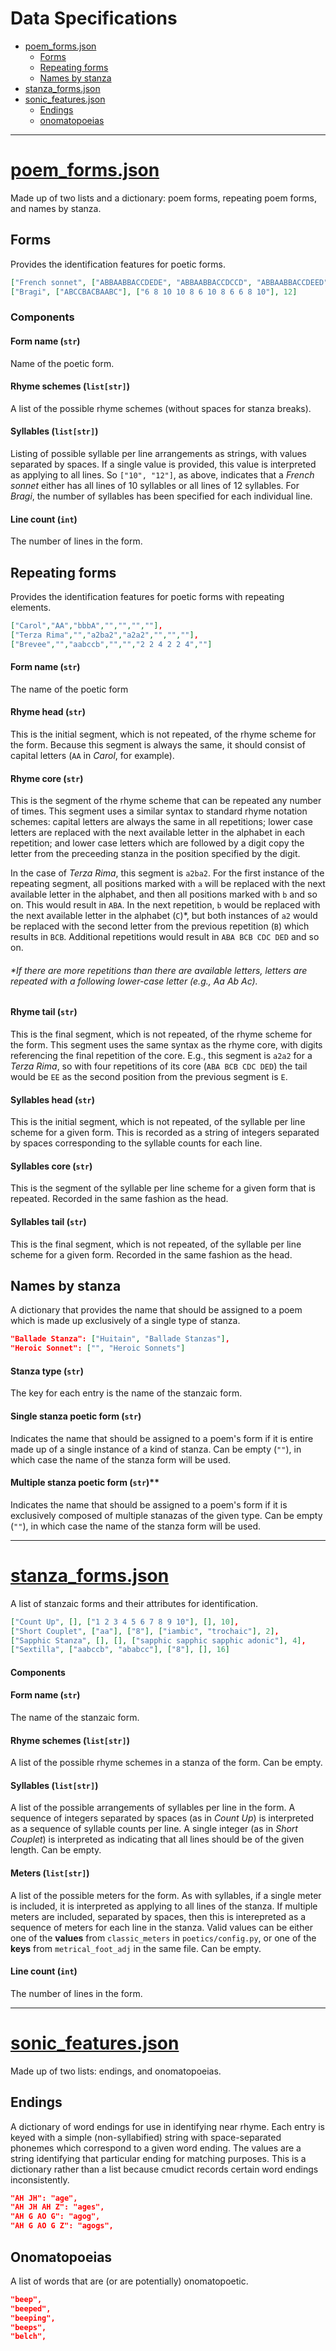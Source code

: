 # Data Specifications
- [poem_forms.json](#poem_formsjson)  
  * [Forms](#forms)  
  * [Repeating forms](#repeating-forms)  
  * [Names by stanza](#names-by-stanza)  
- [stanza_forms.json](#stanza_formsjson)
- [sonic_features.json](#sonic_featuresjson)
  * [Endings](#endings)  
  * [onomatopoeias](#onomatopoeias)  

---

# [poem_forms.json](poem_forms.json)
Made up of two lists and a dictionary: poem forms, repeating poem forms, and names by stanza.

## Forms
Provides the identification features for poetic forms.
```json 
["French sonnet", ["ABBAABBACCDEDE", "ABBAABBACCDCCD", "ABBAABBACCDEED"], ["10", "12"], 14],
["Bragi", ["ABCCBACBAABC"], ["6 8 10 10 8 6 10 8 6 6 8 10"], 12]
```
### Components  
#### Form name (`str`)  
Name of the poetic form.

#### Rhyme schemes (`list[str]`)  
A list of the possible rhyme schemes (without spaces for stanza breaks).

#### Syllables (`list[str]`)  
Listing of possible syllable per line arrangements as strings, with values separated by spaces. If a single value is 
provided, this value is interpreted as applying to all lines. So `["10", "12"]`, as above, indicates that a _French 
sonnet_ either has all lines of 10 syllables or all lines of 12 syllables. For _Bragi_, the number of syllables has
been specified for each individual line.

#### Line count (`int`)  
The number of lines in the form.  

## Repeating forms
Provides the identification features for poetic forms with repeating elements.
```json 
["Carol","AA","bbbA","","","",""],
["Terza Rima","","a2ba2","a2a2","","",""],
["Brevee","","aabccb","","","2 2 4 2 2 4",""]
```
#### Form name (`str`)  
The name of the poetic form

#### Rhyme head (`str`)  
This is the initial segment, which is not repeated, of the rhyme scheme for the form. Because this segment is 
always the same, it should consist of capital letters (`AA` in _Carol_, for example).  

#### Rhyme core (`str`)  
This is the segment of the rhyme scheme that can be repeated any number of times. This segment uses 
a similar syntax to standard rhyme notation schemes: capital letters are always the same in all repetitions;
lower case letters are replaced with the next available letter in the alphabet in each repetition; and lower 
case letters which are followed by a digit copy the letter from the preceeding stanza in the position 
specified by the  digit.  

In the case of _Terza Rima_, this segment is `a2ba2`. For the first instance of the repeating segment, all 
positions marked with `a` will be replaced with the next available letter in the alphabet, and then all positions marked
with `b` and so on. This would result in `ABA`. In the next repetition, `b` would be replaced with the next available letter in the alphabet
(`C`)*, but both instances of `a2` would be replaced with the second letter from the previous repetition (`B`) which results in 
`BCB`. Additional repetitions would result in `ABA BCB CDC DED` and so on.

###### *If there are more repetitions than there are available letters, letters are repeated with a following lower-case letter (e.g., Aa Ab Ac). 

#### Rhyme tail (`str`)  
This is the final segment, which is not repeated, of the rhyme scheme for the form. This segment 
uses the same syntax as the rhyme core, with digits referencing the final repetition of the core. E.g., this segment is
`a2a2` for a _Terza Rima_, so with four repetitions of its core (`ABA BCB CDC DED`) the tail would be `EE` as the second 
position from the previous segment is `E`.

#### Syllables head (`str`)  
This is the initial segment, which is not repeated, of the syllable per line scheme for a given form.
This is recorded as a string of integers separated by spaces corresponding to the syllable counts for each line.

#### Syllables core (`str`)  
This is the segment of the syllable per line scheme for a given form that is repeated. Recorded in the same
fashion as the head. 

#### Syllables tail (`str`)  
This is the final segment, which is not repeated, of the syllable per line scheme for a given form.
Recorded in the same fashion as the head.  

## Names by stanza
A dictionary that provides the name that should be assigned to a poem which is made up exclusively of a single type of 
stanza.
```json 
"Ballade Stanza": ["Huitain", "Ballade Stanzas"],
"Heroic Sonnet": ["", "Heroic Sonnets"]
```
#### Stanza type (`str`)  
The key for each entry is the name of the stanzaic form.  

#### Single stanza poetic form (`str`)  
Indicates the name that should be assigned to a poem's form if it is entire made up of a single instance
of a kind of stanza. Can be empty (`""`), in which case the name of the stanza form will be used.

#### Multiple stanza poetic form (`str`)**   
Indicates the name that should be assigned to a poem's form if it is exclusively composed of multiple stanazas 
of the given type. Can be empty (`""`), in which case the name of the stanza form will be used.

---

# [stanza_forms.json](stanza_forms.json)
A list of stanzaic forms and their attributes for identification.
```json 
["Count Up", [], ["1 2 3 4 5 6 7 8 9 10"], [], 10],
["Short Couplet", ["aa"], ["8"], ["iambic", "trochaic"], 2],
["Sapphic Stanza", [], [], ["sapphic sapphic sapphic adonic"], 4],
["Sextilla", ["aabccb", "ababcc"], ["8"], [], 16]
```
#### Components 
#### Form name (`str`)  
The name of the stanzaic form.  

#### Rhyme schemes (`list[str]`)  
A list of the possible rhyme schemes in a stanza of the form. Can be empty.

#### Syllables (`list[str]`)  
A list of the possible arrangements of syllables per line in the form. A sequence of integers
separated by spaces (as in _Count Up_) is interpreted as a sequence of syllable counts per line.
A single integer (as in _Short Couplet_) is interpreted as indicating that all lines should be of the given length.
 Can be empty.

#### Meters (`list[str]`)  
A list of the possible meters for the form. As with syllables, if a single meter is included, it is 
interpreted as applying to all lines of the stanza. If multiple meters are included, separated by spaces,
then this is interepreted as a sequence of meters for each line in the stanza. Valid values can be either
one of the **values** from `classic_meters` in `poetics/config.py`, or one of the **keys** from `metrical_foot_adj`
in the same file. Can be empty.

#### Line count (`int`)  
The number of lines in the form.

---

# [sonic_features.json](sonic_features.json)
Made up of two lists: endings, and onomatopoeias.
## Endings
A dictionary of word endings for use in identifying near rhyme. Each entry is keyed with a simple (non-syllabified) string with space-separated phonemes
which correspond to a given word ending. The values are a string identifying that particular ending for matching purposes.
This is a dictionary rather than a list because cmudict records certain word endings inconsistently.
```json 
"AH JH": "age",
"AH JH AH Z": "ages",
"AH G AO G": "agog",
"AH G AO G Z": "agogs",
```
## Onomatopoeias
A list of words that are (or are potentially) onomatopoetic.
```json 
"beep",
"beeped",
"beeping",
"beeps",
"belch",
```